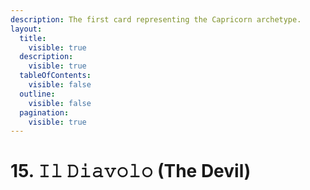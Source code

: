 ```yaml
---
description: The first card representing the Capricorn archetype.
layout:
  title:
    visible: true
  description:
    visible: true
  tableOfContents:
    visible: false
  outline:
    visible: false
  pagination:
    visible: true
---
```


# 15. 𝙸𝚕 𝙳𝚒𝚊𝚟𝚘𝚕𝚘 (The Devil)

